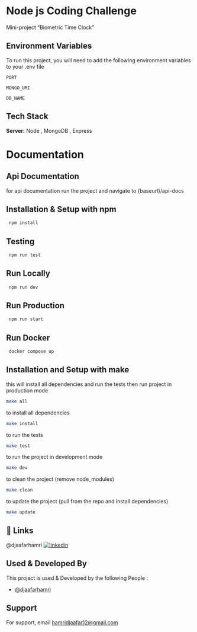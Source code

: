 # Node js Coding Challenge

Mini-project “Biometric Time Clock”

## Environment Variables

To run this project, you will need to add the following environment variables to your .env file

`PORT`

`MONGO_URI`

`DB_NAME`

## Tech Stack

**Server:** Node , MongoDB , Express

# Documentation

## Api Documentation

for api documentation run the project and navigate to {baseurl}/api-docs 

## Installation & Setup with npm

```bash
 npm install
```

## Testing

```bash
 npm run test
```

## Run Locally

```bash
 npm run dev
```

## Run Production

```bash
 npm run start
```

## Run Docker

```bash
 docker compose up
```

## Installation and Setup with make

this will install all dependencies and run the tests then run project in production mode

```bash
make all
```

to install all dependencies

```bash
make install
```

to run the tests

```bash
make test
```

to run the project in development mode

```bash
make dev
```

to clean the project (remove node_modules)

```bash
make clean
```

to update the project (pull from the repo and install dependencies)

```bash
make update
```

## 🔗 Links

@djaafarhamri
[![linkedin](https://img.shields.io/badge/linkedin-0A66C2?style=for-the-badge&logo=linkedin&logoColor=white)](https://www.linkedin.com/in/djaafar-hamri//)

## Used & Developed By

This project is used & Developed by the following People :

- [@djaafarhamri](https://github.com/djaafarhamri)

## Support

For support, email hamridjaafar12@gmail.com

